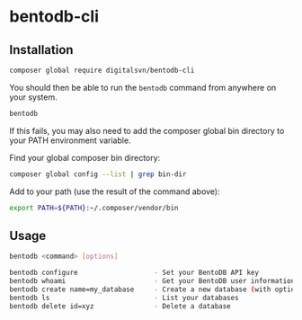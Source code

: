 # bentodb-cli

## Installation
```bash
composer global require digitalsvn/bentodb-cli
```

You should then be able to run the `bentodb` command from anywhere on your system.
```bash
bentodb
```
If this fails, you may also need to add the composer global bin directory to your PATH environment variable.

Find your global composer bin directory:
```bash
composer global config --list | grep bin-dir
```

Add to your path (use the result of the command above):
```bash
export PATH=${PATH}:~/.composer/vendor/bin
```


## Usage
```bash
bentodb <command> [options]

bentodb configure                   - Set your BentoDB API key
bentodb whoami                      - Get your BentoDB user information
bentodb create name=my_database     - Create a new database (with optional name)
bentodb ls                          - List your databases
bentodb delete id=xyz               - Delete a database
```